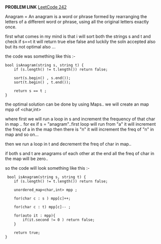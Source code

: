 **PROBLEM LINK** [LeetCode 242](https://leetcode.com/problems/valid-anagram/description/)

Anagram = An anagram is a word or phrase formed by rearranging the letters of a different word or phrase, using all the original letters exactly once.

first what comes in my mind is that i will sort both the strings s and t and check if s==t it will return true else false
and luckily the soln accepted also but its not optimal also ...

the code was something like this :-

    bool isAnagram(string s, string t) {
        if (s.length() != t.length()) return false;
        
        sort(s.begin() , s.end());
        sort(t.begin() , t.end());

        return s == t ;
    }

the optimal solution can be done by using Maps.. we will create an map mpp of <char,int>

where first we will run a loop in s and increment the frequency of that char in map ..
for ex if s = "anagram"..first loop will run from "a" it will increment the freq of a in the map
then there is "n" it will increment the freq of "n" in map and so on...

then we run a loop in t and decrement the freq of char in map..

if both s and t  are anagrams of each other at the end all the freq of char in the map will be zero..

so the code will look something like this :-

     bool isAnagram(string s, string t) {
        if (s.length() != t.length()) return false;
        
        unordered_map<char,int> mpp ;

        for(char c : s ) mpp[c]++;

        for(char c : t) mpp[c]-- ;

        for(auto it : mpp){
            if(it.second != 0 ) return false;
        }

        return true;
    }
